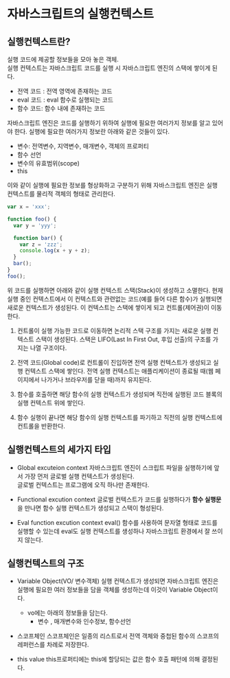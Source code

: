 # 자바스크립트의 실행컨텍스트

## 실행컨텍스트란?

실행 코드에 제공할 정보들을 모아 놓은 객체.  
실행 컨텍스트는 자바스크립트 코드를 실행 시 자바스크립트 엔진의 스택에 쌓이게 된다.

- 전역 코드 : 전역 영역에 존재하는 코드
- eval 코드 : eval 함수로 실행되는 코드
- 함수 코드: 함수 내에 존재하는 코드

자바스크립트 엔진은 코드를 실행하기 위하여 실행에 필요한 여러가지 정보를 알고 있어야 한다. 실행에 필요한 여러가지 정보란 아래와 같은 것들이 있다.

- 변수: 전역변수, 지역변수, 매개변수, 객체의 프로퍼티
- 함수 선언
- 변수의 유효범위(scope)
- this

이와 같이 실행에 필요한 정보를 형상화하고 구분하기 위해 자바스크립트 엔진은 실행 컨텍스트를 물리적 객체의 형태로 관리한다.

```javascript
var x = 'xxx';

function foo() {
  var y = 'yyy';

  function bar() {
    var z = 'zzz';
    console.log(x + y + z);
  }
  bar();
}
foo();
```

위 코드를 실행하면 아래와 같이 실행 컨텍스트 스택(Stack)이 생성하고 소멸한다. 현재 실행 중인 컨텍스트에서 이 컨텍스트와 관련없는 코드(예를 들어 다른 함수)가 실행되면 새로운 컨텍스트가 생성된다. 이 컨텍스트는 스택에 쌓이게 되고 컨트롤(제어권)이 이동한다.

1. 컨트롤이 실행 가능한 코드로 이동하면 논리적 스택 구조를 가지는 새로운 실행 컨텍스트 스택이 생성된다. 스택은 LIFO(Last In First Out, 후입 선출)의 구조를 가지는 나열 구조이다.

2. 전역 코드(Global code)로 컨트롤이 진입하면 전역 실행 컨텍스트가 생성되고 실행 컨텍스트 스택에 쌓인다. 전역 실행 컨텍스트는 애플리케이션이 종료될 때(웹 페이지에서 나가거나 브라우저를 닫을 때)까지 유지된다.

3. 함수를 호출하면 해당 함수의 실행 컨텍스트가 생성되며 직전에 실행된 코드 블록의 실행 컨텍스트 위에 쌓인다.

4. 함수 실행이 끝나면 해당 함수의 실행 컨텍스트를 파기하고 직전의 실행 컨텍스트에 컨트롤을 반환한다.

## 실행컨텍스트의 세가지 타입

- Global excuteion context
  자바스크립트 엔진이 스크립트 파일을 실행하기에 앞서 가장 먼저 글로벌 실행 컨텍스트가 생성된다.  
  글로벌 컨텍스트는 프로그램에 오직 하나만 존재한다.

- Functional excution context
  글로벌 컨텍스트가 코드를 실행하다가 **함수 실행문**을 만나면 함수 실행 컨텍스트가 생성되고 스택이 형성된다.

- Eval function excution context
  eval() 함수를 사용하여 문자열 형태로 코드를 실행할 수 있는데 eval도 실행 컨텍스트를 생성하나 자바스크립트 환경에서 잘 쓰이지 않는다.

## 실행컨텍스트의 구조

- Variable Object(VO/ 변수객체)
  실행 컨텍스트가 생성되면 자바스크립트 엔진은 실행에 필요한 여러 정보들을 담을 객체를 생성하는데 이것이 Variable Object이다.

  - vo에는 아래의 정보들을 담는다.
    - 변수 , 매개변수와 인수정보, 함수선언

- 스코프체인
  스코프체인은 일종의 리스트로서 전역 객체와 중첩된 함수의 스코프의 레퍼런스를 차례로 저장한다.

- this value
  this프로퍼티에는 this에 할당되는 값은 함수 호출 패턴에 의해 결정된다.

